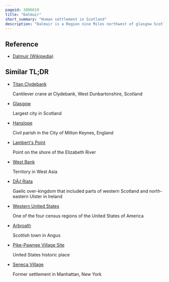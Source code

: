 ```yaml
---
pageid: 3886619
title: "Dalmuir"
short_summary: "Human settlement in Scotland"
description: "Dalmuir is a Region nine Miles northwest of glasgow Scotland on the western Side of Clydebank and Part of the West Dunbartonshire Council Area. The Name is a lowland scots Derivation of the gaelic Meaning big Field. The Area was originally two separate Villages with Dalmuir Shore joining Clydebank in 1886 and dalmuir Village in 1906 during a Period of rapid Industrialisation and Expansion. Dalmuir is bounded to the West by the Village of old Kilpatrick to the north Mountblow and Parkhall Housing Schemes and to the East the Clydebank Town Centre. The Clyde River is in the South."
---
```


## Reference

- [Dalmuir (Wikipedia)](https://en.wikipedia.org/?curid=3886619)

## Similar TL;DR

- [Titan Clydebank](/tldr/en/titan-clydebank)

  Cantilever crane at Clydebank, West Dunbartonshire, Scotland

- [Glasgow](/tldr/en/glasgow)

  Largest city in Scotland

- [Hanslope](/tldr/en/hanslope)

  Civil parish in the City of Milton Keynes, England

- [Lambert's Point](/tldr/en/lamberts-point)

  Point on the shore of the Elizabeth River

- [West Bank](/tldr/en/west-bank)

  Territory in West Asia

- [DÃ¡l Riata](/tldr/en/dal-riata)

  Gaelic over-kingdom that included parts of western Scotland and north-eastern Ulster in Ireland

- [Western United States](/tldr/en/western-united-states)

  One of the four census regions of the United States of America

- [Arbroath](/tldr/en/arbroath)

  Scottish town in Angus

- [Pike-Pawnee Village Site](/tldr/en/pike-pawnee-village-site)

  United States historic place

- [Seneca Village](/tldr/en/seneca-village)

  Former settlement in Manhattan, New York
